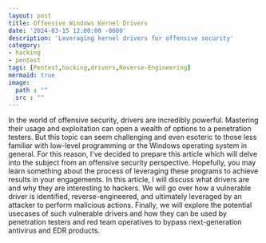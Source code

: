 ```yaml
---
layout: post
title: Offensive Windows Kernel Drivers
date: '2024-03-15 12:00:00 -0600'
description: 'Leveraging kernel drivers for offensive security'
category:
- hacking
- pentest
tags: [Pentest,hacking,drivers,Reverse-Engineering]
mermaid: true
image:
  path : ""
  src : ""
---
```


In the world of offensive security, drivers are incredibly powerful. Mastering their usage and exploitation can open a wealth of options to a penetration testers.
But this topic can seem challenging and even esoteric to those less familiar with low-level programming or the Windows operating system in general.
For this reason, I've decided to prepare this article which will delve into the subject from an offensive security perspective. 
Hopefully, you may learn something about the process of leveraging these programs to achieve results in your engagements.
In this article, I will discuss what drivers are and why they are interesting to hackers. We will go over how a vulnerable driver is identified, reverse-engineered,
and ultimately leveraged by an attacker to perform malicious actions. Finally, we will explore the potential usecases of such vulnerable drivers and how they can 
be used by penetration testers and red team operatives to bypass next-generation antivirus and EDR products.
